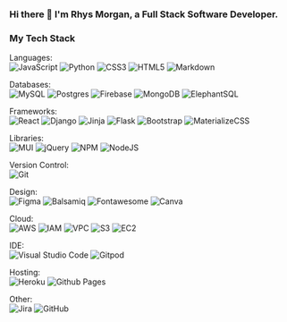 ### Hi there 👋 I'm Rhys Morgan, a Full Stack Software Developer.  
<!--I am currently working in a junior role on a contractual basis for HYVE [link!], a revolutionary fitness gym and wellbeing centre.  
I made the decision to study, change and improve my life 

career change, 


[![LinkedIn](https://img.shields.io/badge/linkedin-%230077B5.svg?style=for-the-badge&logo=linkedin&logoColor=white)](https://www.linkedin.com/in/rhysmoggs/).

Please take some time to look around and contact me here:  
add link to linkedin and portfolio:
![LinkedIn](https://img.shields.io/badge/linkedin-%230077B5.svg?style=for-the-badge&logo=linkedin&logoColor=white)
--!>


<!--
**rhysmoggs/rhysmoggs** is a ✨ _special_ ✨ repository because its `README.md` (this file) appears on your GitHub profile.

Here are some ideas to get you started:

- 🔭 I’m currently working on ...
- 🌱 I’m currently learning ...

  ![TypeScript](https://img.shields.io/badge/typescript-%23007ACC.svg?style=for-the-badge&logo=typescript&logoColor=white)
  React?
  ![Vue.js](https://img.shields.io/badge/vuejs-%2335495e.svg?style=for-the-badge&logo=vuedotjs&logoColor=%234FC08D)
  Codewars
  basics/fundamentals
  AWS exams
  
- 👯 I’m looking to collaborate on ...
- 🤔 I’m looking for help with ...
- 💬 Ask me about ...
- 📫 How to reach me: ...
  ![LinkedIn](https://img.shields.io/badge/linkedin-%230077B5.svg?style=for-the-badge&logo=linkedin&logoColor=white)
- ⚡ Fun fact: ... / hobbies, other interests. Interest in traditional languages, fluent in Welsh, English, Spanglish, French Duolingo:
  ![Duolingo](https://img.shields.io/badge/Duolingo-%234DC730.svg?style=for-the-badge&logo=Duolingo&logoColor=white)
-->


### My Tech Stack
  Languages:  
  ![JavaScript](https://img.shields.io/badge/javascript-%23323330.svg?style=for-the-badge&logo=javascript&logoColor=%23F7DF1E)
  ![Python](https://img.shields.io/badge/python-3670A0?style=for-the-badge&logo=python&logoColor=ffdd54)
  ![CSS3](https://img.shields.io/badge/css3-%231572B6.svg?style=for-the-badge&logo=css3&logoColor=white)
  ![HTML5](https://img.shields.io/badge/html5-%23E34F26.svg?style=for-the-badge&logo=html5&logoColor=white)
  ![Markdown](https://img.shields.io/badge/markdown-%23000000.svg?style=for-the-badge&logo=markdown&logoColor=white)

  Databases:  
  ![MySQL](https://img.shields.io/badge/mysql-%2300f.svg?style=for-the-badge&logo=mysql&logoColor=white)
  ![Postgres](https://img.shields.io/badge/postgres-%23316192.svg?style=for-the-badge&logo=postgresql&logoColor=white)
  ![Firebase](https://img.shields.io/badge/Firebase-039BE5?style=for-the-badge&logo=Firebase&logoColor=white)
  ![MongoDB](https://img.shields.io/badge/MongoDB-%234ea94b.svg?style=for-the-badge&logo=mongodb&logoColor=white)
  ![ElephantSQL](https://img.shields.io/badge/ElephantSQL-039BE5?style=for-the-badge&logo=ElephantSQL&logoColor=white)

  Frameworks:  
  ![React](https://img.shields.io/badge/react-%2320232a.svg?style=for-the-badge&logo=react&logoColor=%2361DAFB)
  ![Django](https://img.shields.io/badge/django-%23092E20.svg?style=for-the-badge&logo=django&logoColor=white)
  ![Jinja](https://img.shields.io/badge/jinja-white.svg?style=for-the-badge&logo=jinja&logoColor=black)
  ![Flask](https://img.shields.io/badge/flask-%23000.svg?style=for-the-badge&logo=flask&logoColor=white)
  ![Bootstrap](https://img.shields.io/badge/bootstrap-%238511FA.svg?style=for-the-badge&logo=bootstrap&logoColor=white)
  ![MaterializeCSS](https://img.shields.io/badge/MaterializeCSS-%23F05033.svg?style=for-the-badge&logo=MaterializeCSS&logoColor=white)

  Libraries:  
  ![MUI](https://img.shields.io/badge/MUI-%230081CB.svg?style=for-the-badge&logo=mui&logoColor=white)
  ![jQuery](https://img.shields.io/badge/jquery-%230769AD.svg?style=for-the-badge&logo=jquery&logoColor=white)
  ![NPM](https://img.shields.io/badge/NPM-%23CB3837.svg?style=for-the-badge&logo=npm&logoColor=white)
  ![NodeJS](https://img.shields.io/badge/node.js-6DA55F?style=for-the-badge&logo=node.js&logoColor=white)

  Version Control:  
  ![Git](https://img.shields.io/badge/git-%23F05033.svg?style=for-the-badge&logo=git&logoColor=white)

  Design:  
  ![Figma](https://img.shields.io/badge/figma-%23F24E1E.svg?style=for-the-badge&logo=figma&logoColor=white)
  ![Balsamiq](https://img.shields.io/badge/Balsamiq-%2300C4CC.svg?style=for-the-badge&logo=Balsamiq&logoColor=white)
  ![Fontawesome](https://img.shields.io/badge/Fontawesome-039BE5?style=for-the-badge&logo=Fontawesome&logoColor=white)
  ![Canva](https://img.shields.io/badge/Canva-%2300C4CC.svg?style=for-the-badge&logo=Canva&logoColor=white)

  Cloud:  
  ![AWS](https://img.shields.io/badge/AWS-%23FF9900.svg?style=for-the-badge&logo=amazon-aws&logoColor=white)
  ![IAM](https://img.shields.io/badge/IAM-%234ea94b.svg?style=for-the-badge&logo=IAM&logoColor=white)
  ![VPC](https://img.shields.io/badge/VPC-%23FF9900.svg?style=for-the-badge&logo=VPC&logoColor=white)
  ![S3](https://img.shields.io/badge/S3-%23CB3837.svg?style=for-the-badge&logo=S3&logoColor=white)
  ![EC2](https://img.shields.io/badge/EC2-%23FF9900.svg?style=for-the-badge&logo=EC2&logoColor=white)

  IDE:  
  ![Visual Studio Code](https://img.shields.io/badge/Visual%20Studio%20Code-0078d7.svg?style=for-the-badge&logo=visual-studio-code&logoColor=white)
  ![Gitpod](https://img.shields.io/badge/gitpod-f06611.svg?style=for-the-badge&logo=gitpod&logoColor=white)
  
  Hosting:  
  ![Heroku](https://img.shields.io/badge/heroku-%23430098.svg?style=for-the-badge&logo=heroku&logoColor=white)
  ![Github Pages](https://img.shields.io/badge/github%20pages-121013?style=for-the-badge&logo=github&logoColor=white)
  
  Other:  
  ![Jira](https://img.shields.io/badge/jira-%230A0FFF.svg?style=for-the-badge&logo=jira&logoColor=white)
  ![GitHub](https://img.shields.io/badge/github-%23121011.svg?style=for-the-badge&logo=github&logoColor=white)
  

